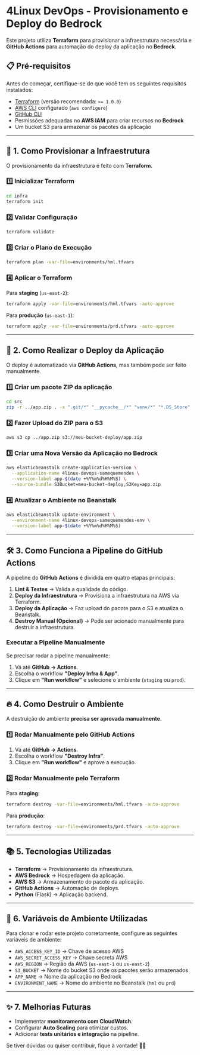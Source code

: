 # 4Linux DevOps - Provisionamento e Deploy do Bedrock

Este projeto utiliza **Terraform** para provisionar a infraestrutura necessária e **GitHub Actions** para automação do deploy da aplicação no **Bedrock**.

## 📋 **Pré-requisitos**

Antes de começar, certifique-se de que você tem os seguintes requisitos instalados:

- [Terraform](https://developer.hashicorp.com/terraform/downloads) (versão recomendada: `>= 1.0.0`)
- [AWS CLI](https://aws.amazon.com/cli/) configurado (`aws configure`)
- [GitHub CLI](https://cli.github.com/)
- Permissões adequadas no **AWS IAM** para criar recursos no **Bedrock**
- Um bucket S3 para armazenar os pacotes da aplicação

---

## 🚀 **1. Como Provisionar a Infraestrutura**

O provisionamento da infraestrutura é feito com **Terraform**.

### **1️⃣ Inicializar Terraform**

```sh
cd infra
terraform init
```

### **2️⃣ Validar Configuração**

```sh
terraform validate
```

### **3️⃣ Criar o Plano de Execução**

```sh
terraform plan -var-file=environments/hml.tfvars
```

### **4️⃣ Aplicar o Terraform**

Para **staging** (`us-east-2`):

```sh
terraform apply -var-file=environments/hml.tfvars -auto-approve
```

Para **produção** (`us-east-1`):

```sh
terraform apply -var-file=environments/prd.tfvars -auto-approve
```

---

## 🚀 **2. Como Realizar o Deploy da Aplicação**

O deploy é automatizado via **GitHub Actions**, mas também pode ser feito manualmente.

### **1️⃣ Criar um pacote ZIP da aplicação**

```sh
cd src
zip -r ../app.zip . -x ".git/*" "__pycache__/*" "venv/*" "*.DS_Store"
```

### **2️⃣ Fazer Upload do ZIP para o S3**

```sh
aws s3 cp ../app.zip s3://meu-bucket-deploy/app.zip
```

### **3️⃣ Criar uma Nova Versão da Aplicação no Bedrock**

```sh
aws elasticbeanstalk create-application-version \
  --application-name 4linux-devops-samequemendes \
  --version-label app-$(date +%Y%m%d%H%M%S) \
  --source-bundle S3Bucket=meu-bucket-deploy,S3Key=app.zip
```

### **4️⃣ Atualizar o Ambiente no Beanstalk**

```sh
aws elasticbeanstalk update-environment \
  --environment-name 4linux-devops-samequemendes-env \
  --version-label app-$(date +%Y%m%d%H%M%S)
```

---

## 🛠️ **3. Como Funciona a Pipeline do GitHub Actions**

A pipeline do **GitHub Actions** é dividida em quatro etapas principais:

1. **Lint & Testes** → Valida a qualidade do código.
2. **Deploy da Infraestrutura** → Provisiona a infraestrutura na AWS via Terraform.
3. **Deploy da Aplicação** → Faz upload do pacote para o S3 e atualiza o Beanstalk.
4. **Destroy Manual (Opcional)** → Pode ser acionado manualmente para destruir a infraestrutura.

### **Executar a Pipeline Manualmente**

Se precisar rodar a pipeline manualmente:

1. Vá até **GitHub → Actions**.
2. Escolha o workflow **"Deploy Infra & App"**.
3. Clique em **"Run workflow"** e selecione o ambiente (`staging` ou `prod`).

---

## 🔥 **4. Como Destruir o Ambiente**

A destruição do ambiente **precisa ser aprovada manualmente**.

### **1️⃣ Rodar Manualmente pelo GitHub Actions**

1. Vá até **GitHub → Actions**.
2. Escolha o workflow **"Destroy Infra"**.
3. Clique em **"Run workflow"** e aprove a execução.

### **2️⃣ Rodar Manualmente pelo Terraform**

Para **staging**:

```sh
terraform destroy -var-file=environments/hml.tfvars -auto-approve
```

Para **produção**:

```sh
terraform destroy -var-file=environments/prd.tfvars -auto-approve
```

---

## 📚 **5. Tecnologias Utilizadas**

- **Terraform** → Provisionamento da infraestrutura.
- **AWS Bedrock** → Hospedagem da aplicação.
- **AWS S3** → Armazenamento do pacote da aplicação.
- **GitHub Actions** → Automação de deploys.
- **Python** (Flask) → Aplicação backend.

---

## 🔧 **6. Variáveis de Ambiente Utilizadas**

Para clonar e rodar este projeto corretamente, configure as seguintes variáveis de ambiente:

- `AWS_ACCESS_KEY_ID` → Chave de acesso AWS
- `AWS_SECRET_ACCESS_KEY` → Chave secreta AWS
- `AWS_REGION` → Região da AWS (`us-east-1` ou `us-east-2`)
- `S3_BUCKET` → Nome do bucket S3 onde os pacotes serão armazenados
- `APP_NAME` → Nome da aplicação no Bedrock
- `ENVIRONMENT_NAME` → Nome do ambiente no Beanstalk (`hml` ou `prd`)

---

## ✨ **7. Melhorias Futuras**

- Implementar **monitoramento com CloudWatch**.
- Configurar **Auto Scaling** para otimizar custos.
- Adicionar **tests unitários e integração** na pipeline.

Se tiver dúvidas ou quiser contribuir, fique à vontade! 🚀🔥

